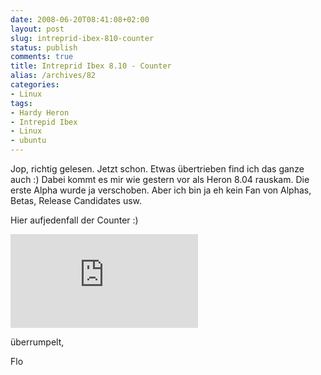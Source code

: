 ```yaml
---
date: 2008-06-20T08:41:08+02:00
layout: post
slug: intreprid-ibex-810-counter
status: publish
comments: true
title: Intreprid Ibex 8.10 - Counter
alias: /archives/82
categories:
- Linux
tags:
- Hardy Heron
- Intrepid Ibex
- Linux
- ubuntu
---
```


Jop, richtig gelesen. Jetzt schon. Etwas übertrieben find ich das ganze auch :) Dabei kommt es mir wie gestern vor als Heron 8.04 rauskam. Die erste Alpha wurde ja verschoben. Aber ich bin ja eh kein Fan von Alphas, Betas, Release Candidates usw.

Hier aufjedenfall der Counter :)

![](http://www.the-pc-board.com/intrepidcounter2/index.php)

überrumpelt,

Flo
